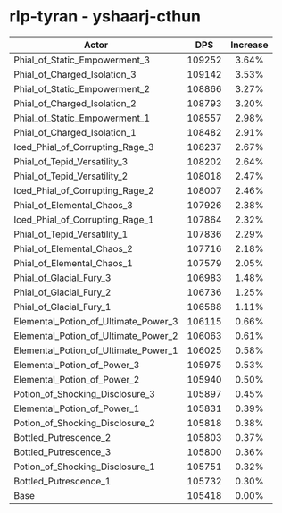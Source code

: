 # rlp-tyran - yshaarj-cthun
| Actor | DPS | Increase |
|---|:---:|:---:|
|Phial_of_Static_Empowerment_3|109252|3.64%|
|Phial_of_Charged_Isolation_3|109142|3.53%|
|Phial_of_Static_Empowerment_2|108866|3.27%|
|Phial_of_Charged_Isolation_2|108793|3.20%|
|Phial_of_Static_Empowerment_1|108557|2.98%|
|Phial_of_Charged_Isolation_1|108482|2.91%|
|Iced_Phial_of_Corrupting_Rage_3|108237|2.67%|
|Phial_of_Tepid_Versatility_3|108202|2.64%|
|Phial_of_Tepid_Versatility_2|108018|2.47%|
|Iced_Phial_of_Corrupting_Rage_2|108007|2.46%|
|Phial_of_Elemental_Chaos_3|107926|2.38%|
|Iced_Phial_of_Corrupting_Rage_1|107864|2.32%|
|Phial_of_Tepid_Versatility_1|107836|2.29%|
|Phial_of_Elemental_Chaos_2|107716|2.18%|
|Phial_of_Elemental_Chaos_1|107579|2.05%|
|Phial_of_Glacial_Fury_3|106983|1.48%|
|Phial_of_Glacial_Fury_2|106736|1.25%|
|Phial_of_Glacial_Fury_1|106588|1.11%|
|Elemental_Potion_of_Ultimate_Power_3|106115|0.66%|
|Elemental_Potion_of_Ultimate_Power_2|106063|0.61%|
|Elemental_Potion_of_Ultimate_Power_1|106025|0.58%|
|Elemental_Potion_of_Power_3|105975|0.53%|
|Elemental_Potion_of_Power_2|105940|0.50%|
|Potion_of_Shocking_Disclosure_3|105897|0.45%|
|Elemental_Potion_of_Power_1|105831|0.39%|
|Potion_of_Shocking_Disclosure_2|105818|0.38%|
|Bottled_Putrescence_2|105803|0.37%|
|Bottled_Putrescence_3|105800|0.36%|
|Potion_of_Shocking_Disclosure_1|105751|0.32%|
|Bottled_Putrescence_1|105732|0.30%|
|Base|105418|0.00%|

